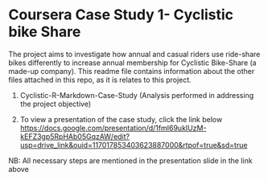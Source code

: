 # Coursera Case Study 1- Cyclistic bike Share

The project aims to investigate how annual and casual riders use ride-share bikes differently to increase annual membership for Cyclistic Bike-Share (a made-up company).
This readme file contains information about the other files attached in this repo, as it is relates to this project.

1. Cyclistic-R-Markdown-Case-Study (Analysis performed in addressing the project objective)

2. To view a presentation of the case study, click the link below https://docs.google.com/presentation/d/1fmI69ukIUzM-kEFZ3gp5RpHAb05GqzAW/edit?usp=drive_link&ouid=117017853403623887000&rtpof=true&sd=true

NB: All necessary steps are mentioned in the presentation slide in the link above

